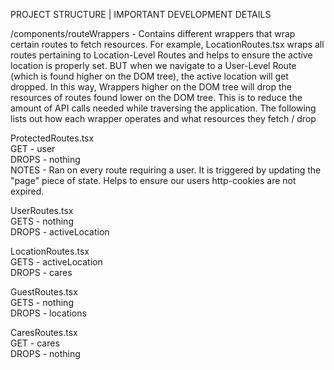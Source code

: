 PROJECT STRUCTURE | IMPORTANT DEVELOPMENT DETAILS

/components/routeWrappers - Contains different wrappers that wrap certain routes to fetch resources. For example, LocationRoutes.tsx wraps all routes pertaining to Location-Level Routes and helps to ensure the active location is properly set. BUT when we navigate to a User-Level Route (which is found higher on the DOM tree), the active location will get dropped. In this way, Wrappers higher on the DOM tree will drop the resources of routes found lower on the DOM tree. This is to reduce the amount of API calls needed while traversing the application. The following lists out how each wrapper operates and what resources they fetch / drop

ProtectedRoutes.tsx
<br>
GET - user
<br>
DROPS - nothing
<br>
NOTES - Ran on every route requiring a user. It is triggered by updating the "page" piece of state. Helps to ensure our users http-cookies are not expired.

UserRoutes.tsx
<br>
GETS - nothing
<br>
DROPS - activeLocation

LocationRoutes.tsx
<br>
GETS - activeLocation
<br>
DROPS - cares

GuestRoutes.tsx
<br>
GETS - nothing
<br>
DROPS - locations

CaresRoutes.tsx
<br>
GET - cares
<br>
DROPS - nothing

